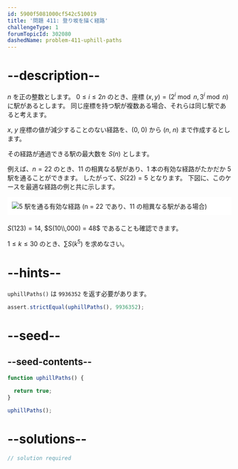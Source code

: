 ```yaml
---
id: 5900f5081000cf542c510019
title: '問題 411: 登り坂を描く経路'
challengeType: 1
forumTopicId: 302080
dashedName: problem-411-uphill-paths
---
```


# --description--

$n$ を正の整数とします。 $0 ≤ i ≤ 2n$ のとき、座標 $(x, y) = (2^i\bmod n, 3^i\bmod n)$ に駅があるとします。 同じ座標を持つ駅が複数ある場合、それらは同じ駅であると考えます。

$x$, $y$ 座標の値が減少することのない経路を、(0, 0) から ($n$, $n$) まで作成するとします。

その経路が通過できる駅の最大数を $S(n)$ とします。

例えば、$n = 22$ のとき、11 の相異なる駅があり、1 本の有効な経路がたかだか 5 駅を通ることができます。 したがって、$S(22) = 5$ となります。 下図に、このケースを最適な経路の例と共に示します。

<img alt="5 駅を通る有効な経路 (n = 22 であり、11 の相異なる駅がある場合)" src="https://cdn.freecodecamp.org/curriculum/project-euler/uphill-paths.png" style="background-color: white; padding: 10px; display: block; margin-right: auto; margin-left: auto; margin-bottom: 1.2rem;" />

$S(123) = 14$, $S(10\\,000) = 48$ であることも確認できます。

$1 ≤ k ≤ 30$ のとき、$\sum S(k^5)$ を求めなさい。

# --hints--

`uphillPaths()` は `9936352` を返す必要があります。

```js
assert.strictEqual(uphillPaths(), 9936352);
```

# --seed--

## --seed-contents--

```js
function uphillPaths() {

  return true;
}

uphillPaths();
```

# --solutions--

```js
// solution required
```
